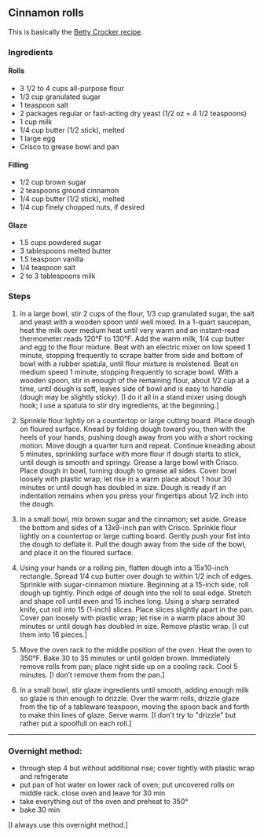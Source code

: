 ## Cinnamon rolls

This is basically the [Betty
Crocker recipe](https://www.bettycrocker.com/recipes/old-fashioned-cinnamon-rolls/988d41dd-c0f6-4fe4-a012-b42c770f95f7).

### Ingredients

#### Rolls

- 3 1/2 to 4 cups all-purpose flour
- 1/3 cup granulated sugar
- 1 teaspoon salt
- 2 packages regular or fast-acting dry yeast (1/2 oz = 4 1/2 teaspoons)
- 1 cup milk
- 1/4 cup butter (1/2 stick), melted
- 1 large egg
- Crisco to grease bowl and pan

#### Filling

- 1/2 cup brown sugar
- 2 teaspoons ground cinnamon
- 1/4 cup butter (1/2 stick), melted
- 1/4 cup finely chopped nuts, if desired

#### Glaze

- 1.5 cups powdered sugar
- 3 tablespoons melted butter
- 1.5 teaspoon vanilla
- 1/4 teaspoon salt
- 2 to 3 tablespoons milk

### Steps

1. In a large bowl, stir 2 cups of the flour, 1/3 cup granulated sugar, the salt and yeast with a wooden spoon until well mixed. In a 1-quart saucepan, heat the milk over medium heat until very warm and an instant-read thermometer reads 120°F to 130°F. Add the warm milk, 1/4 cup butter and egg to the flour mixture. Beat with an electric mixer on low speed 1 minute, stopping frequently to scrape batter from side and bottom of bowl with a rubber spatula, until flour mixture is moistened. Beat on medium speed 1 minute, stopping frequently to scrape bowl. With a wooden spoon, stir in enough of the remaining flour, about 1/2 cup at a time, until dough is soft, leaves side of bowl and is easy to handle (dough may be slightly sticky). [I do it all in a stand mixer using dough hook; I use a spatula to stir dry ingredients, at the beginning.]

2. Sprinkle flour lightly on a countertop or large cutting board. Place dough on floured surface. Knead by folding dough toward you, then with the heels of your hands, pushing dough away from you with a short rocking motion. Move dough a quarter turn and repeat. Continue kneading about 5 minutes, sprinkling surface with more flour if dough starts to stick, until dough is smooth and springy. Grease a large bowl with Crisco. Place dough in bowl, turning dough to grease all sides. Cover bowl loosely with plastic wrap; let rise in a warm place about 1 hour 30 minutes or until dough has doubled in size. Dough is ready if an indentation remains when you press your fingertips about 1/2 inch into the dough.

3. In a small bowl, mix brown sugar and the cinnamon; set aside. Grease the bottom and sides of a 13x9-inch pan with Crisco. Sprinkle flour lightly on a countertop or large cutting board. Gently push your fist into the dough to deflate it. Pull the dough away from the side of the bowl, and place it on the floured surface.

4. Using your hands or a rolling pin, flatten dough into a 15x10-inch rectangle. Spread 1/4 cup butter over dough to within 1/2 inch of edges. Sprinkle with sugar-cinnamon mixture. Beginning at a 15-inch side, roll dough up tightly. Pinch edge of dough into the roll to seal edge. Stretch and shape roll until even and 15 inches long. Using a sharp serrated knife, cut roll into 15 (1-inch) slices. Place slices slightly apart in the pan. Cover pan loosely with plastic wrap; let rise in a warm place about 30 minutes or until dough has doubled in size. Remove plastic wrap. [I cut them into 16 pieces.]

5. Move the oven rack to the middle position of the oven. Heat the oven to 350°F. Bake 30 to 35 minutes or until golden brown. Immediately remove rolls from pan; place right side up on a cooling rack. Cool 5 minutes. [I don’t remove them from the pan.]

6. In a small bowl, stir glaze ingredients until smooth, adding enough milk so glaze is thin enough to drizzle. Over the warm rolls, drizzle glaze from the tip of a tableware teaspoon, moving the spoon back and forth to make thin lines of glaze. Serve warm. [I don't try to "drizzle" but rather put a spoolfull on each roll.]

---

### Overnight method:

- through step 4 but without additional rise; cover tightly with plastic wrap and refrigerate
- put pan of hot water on lower rack of oven; put uncovered rolls on middle rack. close oven and leave for 30 min
- take everything out of the oven and preheat to 350°
- bake 30 min

[I always use this overnight method.]
